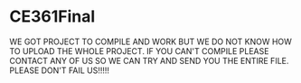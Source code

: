 # CE361Final
WE GOT PROJECT TO COMPILE AND WORK BUT WE DO NOT KNOW HOW TO UPLOAD THE WHOLE PROJECT. IF YOU CAN'T COMPILE PLEASE CONTACT ANY OF US SO WE CAN TRY AND SEND YOU THE ENTIRE FILE. PLEASE DON'T FAIL US!!!!!
